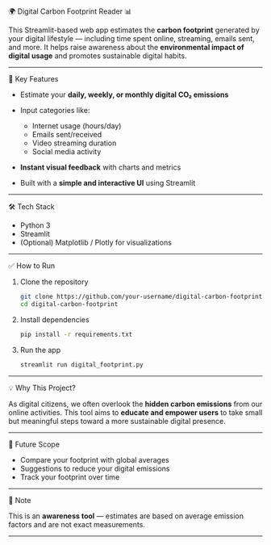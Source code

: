 
 🌍 Digital Carbon Footprint Reader 📊

This Streamlit-based web app estimates the **carbon footprint** generated by your digital lifestyle — including time spent online, streaming, emails sent, and more. It helps raise awareness about the **environmental impact of digital usage** and promotes sustainable digital habits.

---

🔎 Key Features

* Estimate your **daily, weekly, or monthly digital CO₂ emissions**
* Input categories like:

  * Internet usage (hours/day)
  * Emails sent/received
  * Video streaming duration
  * Social media activity
* **Instant visual feedback** with charts and metrics
* Built with a **simple and interactive UI** using Streamlit

---

 🛠️ Tech Stack

* Python 3
* Streamlit
* (Optional) Matplotlib / Plotly for visualizations

---

✅ How to Run

1. Clone the repository

   ```bash
   git clone https://github.com/your-username/digital-carbon-footprint.git
   cd digital-carbon-footprint
   ```

2. Install dependencies

   ```bash
   pip install -r requirements.txt
   ```

3. Run the app

   ```bash
   streamlit run digital_footprint.py
   ```

---

💡 Why This Project?

As digital citizens, we often overlook the **hidden carbon emissions** from our online activities. This tool aims to **educate and empower users** to take small but meaningful steps toward a more sustainable digital presence.

---

 🚀 Future Scope

* Compare your footprint with global averages
* Suggestions to reduce your digital emissions
* Track your footprint over time

---

📌 Note

This is an **awareness tool** — estimates are based on average emission factors and are not exact measurements.

---


